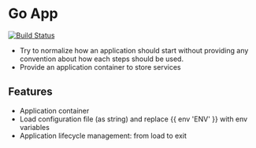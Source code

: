 Go App
======

[![Build Status](https://travis-ci.org/rande/goapp.svg?branch=master)](https://travis-ci.org/rande/goapp)

 - Try to normalize how an application should start without providing any convention about how each steps should be used.
 - Provide an application container to store services


Features
--------

 - Application container
 - Load configuration file (as string) and replace {{ env 'ENV' }} with env variables
 - Application lifecycle management: from load to exit
